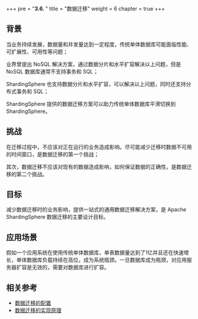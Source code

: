 +++
pre = "<b>3.6. </b>"
title = "数据迁移"
weight = 6
chapter = true
+++

## 背景

当业务持续发展，数据量和并发量达到一定程度，传统单体数据库可能面临性能、可扩展性、可用性等问题；

业界曾提出 NoSQL 解决方案，通过数据分片和水平扩容解决以上问题，但是 NoSQL 数据库通常不支持事务和 SQL；

ShardingSphere 也支持数据分片和水平扩容，可以解决以上问题，同时还支持分布式事务和 SQL；

ShardingSphere 提供的数据迁移方案可以助力传统单体数据库平滑切换到 ShardingSphere。

## 挑战

在迁移过程中，不应该对正在运行的业务造成影响。尽可能减少迁移时数据不可用的时间窗口，是数据迁移的第一个挑战；

其次，数据迁移不应该对现有的数据造成影响，如何保证数据的正确性，是数据迁移的第二个挑战。

## 目标

减少数据迁移时的业务影响，提供一站式的通用数据迁移解决方案，是 Apache ShardingSphere 数据迁移的主要设计目标。

## 应用场景

假如一个应用系统在使用传统单体数据库，单表数据量达到了1亿并且还在快速增长，单体数据库负载持续在高位，成为系统瓶颈。一旦数据库成为瓶颈，对应用服务器扩容是无效的，需要对数据库进行扩容。

## 相关参考

- [数据迁移的配置](/cn/user-manual/shardingsphere-proxy/migration/)
- [数据迁移的实现原理](/cn/reference/migration/)
